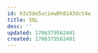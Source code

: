 ```yaml
---
id: h3z5de5uciew0h8143dct4w
title: SQL
desc: ''
updated: 1706379562401
created: 1706379562401
---
```

